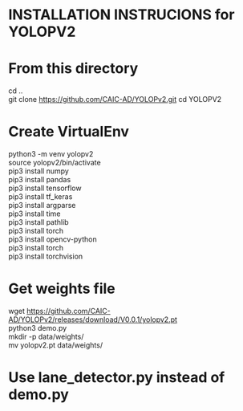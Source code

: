 INSTALLATION INSTRUCIONS for YOLOPV2   
=========================================  
# From this directory  
cd ..  
git clone https://github.com/CAIC-AD/YOLOPv2.git 
cd YOLOPV2 
# Create VirtualEnv 
python3 -m venv yolopv2  
source yolopv2/bin/activate  
pip3 install numpy  
pip3 install pandas  
pip3 install tensorflow  
pip3 install tf_keras  
pip3 install argparse  
pip3 install time  
pip3 install pathlib  
pip3 install torch  
pip3 install opencv-python  
pip3 install torch  
pip3 install torchvision  

# Get weights file  
 wget https://github.com/CAIC-AD/YOLOPv2/releases/download/V0.0.1/yolopv2.pt  
 python3 demo.py  
 mkdir -p data/weights/  
 mv yolopv2.pt data/weights/  

# Use lane_detector.py instead of demo.py


